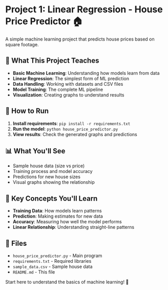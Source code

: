 # Project 1: Linear Regression - House Price Predictor 🏠

A simple machine learning project that predicts house prices based on square footage.

## 🎯 What This Project Teaches

- **Basic Machine Learning**: Understanding how models learn from data
- **Linear Regression**: The simplest form of ML prediction
- **Data Handling**: Working with datasets and CSV files
- **Model Training**: The complete ML pipeline
- **Visualization**: Creating graphs to understand results

## 🚀 How to Run

1. **Install requirements**: `pip install -r requirements.txt`
2. **Run the model**: `python house_price_predictor.py`
3. **View results**: Check the generated graphs and predictions

## 📊 What You'll See

- Sample house data (size vs price)
- Training process and model accuracy
- Predictions for new house sizes
- Visual graphs showing the relationship

## 🧠 Key Concepts You'll Learn

- **Training Data**: How models learn patterns
- **Prediction**: Making estimates for new data
- **Accuracy**: Measuring how well the model performs
- **Linear Relationship**: Understanding straight-line patterns

## 📁 Files

- `house_price_predictor.py` - Main program
- `requirements.txt` - Required libraries
- `sample_data.csv` - Sample house data
- `README.md` - This file

Start here to understand the basics of machine learning! 🎉 